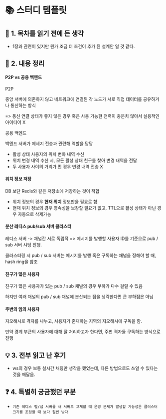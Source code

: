 # 📚 스터디 템플릿

## 📖 1. 목차를 읽기 전에 든 생각

- 1장과 관련이 있지만 뭔가 조금 더 조건이 추가 된 설계안 일 것 같다.

## 📝 2. 내용 정리

#### P2P vs 공용 백엔드

P2P

중앙 서버에 의존하지 않고 네트워크에 연결된 각 노드가 서로 직접 데이터를 공유하거나 통신하는 방식

=> 통신 연결 상태가 좋지 않은 경우 혹은 사용 가능한 전력이 충분치 않아서 실용적인 아이디어 X

공용 백엔드

백엔드 서버가 메세지 전송과 관련해 역할을 담당 

- 활성 상태 사용자의 위치 변화 내역 수신
- 위치 변경 내역 수신 시, 모든 활성 상태 친구를 찾아 변경 내역을 전달
- 두 사용자 사이의 거리가 먼 경우 변경 내역 전송 X

#### 위치 정보 저장 

DB 보단 Redis와 같은 저장소에 저장하는 것이 적합

- 위치 정보의 경우 **현재 위치** 정보만을 필요로 함
- 현재 위치 정보의 경우 영속성을 보장할 필요가 없고, TTL으로 활성 상태가 아닌 경우 자동으로 삭제가능

#### 분산 레디스 pub/sub 서버 클러스터

레디스 서버 -> 채널간 서로 독립적 => 메시지를 발행할 사용자 ID를 기준으로 pub / sub 서버 샤딩 진행.

클러스터링 시 pub / sub 서버는 메시지를 발행 혹은 구독하는 채널을 정해야 할 때, hash ring을 참조

#### 친구가 많은 사용자

친구가 많은 사용자가 있는 pub / sub 채널의 경우 부하가 다수 걸릴 수 있음

하지만 여러 채널의 pub / sub 채널에 분산되는 점을 생각한다면 큰 부하점은 아님

#### 주변의 임의 사용자

지오해시로 격자를 나누고, 사용자가 존재하는 지역의 지오해시에 구독을 함.

만약 경계 부근의 사용자에 대해 잘 처리하고자 한다면, 주변 격자들 구독하는 방식으로 진행

## 💡 3. 전부 읽고 난 후기

- ws의 경우 보통 실시간 채팅만 생각을 했었는데, 다른 방법으로도 쓰일 수 있다는 것을 깨달음.

## ❓ 4. 특별히 궁금했던 부분

- `기존 레디스 펍/섭 서버를 새 서버로 교체할 때 운영 문제가 발생할 가능성은 클러스터 크기를 조정할 때 보다 훨씬 낮다`